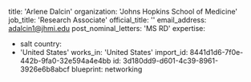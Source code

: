 title: 'Arlene Dalcin'
organization: 'Johns Hopkins School of Medicine'
job_title: 'Research Associate'
official_title: ''
email_address: adalcin1@jhmi.edu
post_nominal_letters: 'MS RD'
expertise:
  - salt
country:
  - 'United States'
works_in: 'United States'
import_id: 8441d1d6-7f0e-442b-9fa0-32e594a4e4bb
id: 3d180dd9-d601-4c39-8961-3926e6b8abcf
blueprint: networking
